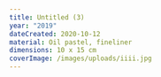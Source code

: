 ```yaml
---
title: Untitled (3)
year: "2019"
dateCreated: 2020-10-12
material: Oil pastel, fineliner
dimensions: 10 x 15 cm
coverImage: /images/uploads/iiii.jpg
---
```

